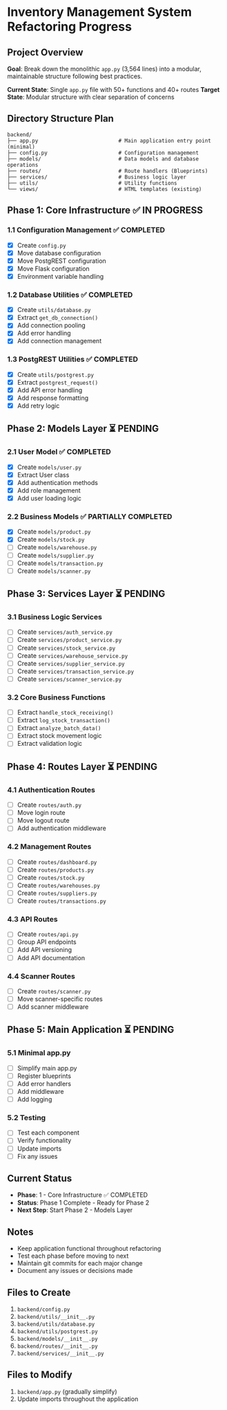 # Inventory Management System Refactoring Progress

## Project Overview
**Goal**: Break down the monolithic `app.py` (3,564 lines) into a modular, maintainable structure following best practices.

**Current State**: Single `app.py` file with 50+ functions and 40+ routes
**Target State**: Modular structure with clear separation of concerns

## Directory Structure Plan
```
backend/
├── app.py                          # Main application entry point (minimal)
├── config.py                       # Configuration management
├── models/                         # Data models and database operations
├── routes/                         # Route handlers (Blueprints)
├── services/                       # Business logic layer
├── utils/                          # Utility functions
└── views/                          # HTML templates (existing)
```

## Phase 1: Core Infrastructure ✅ IN PROGRESS

### 1.1 Configuration Management ✅ COMPLETED
- [x] Create `config.py`
- [x] Move database configuration
- [x] Move PostgREST configuration
- [x] Move Flask configuration
- [x] Environment variable handling

### 1.2 Database Utilities ✅ COMPLETED
- [x] Create `utils/database.py`
- [x] Extract `get_db_connection()`
- [x] Add connection pooling
- [x] Add error handling
- [x] Add connection management

### 1.3 PostgREST Utilities ✅ COMPLETED
- [x] Create `utils/postgrest.py`
- [x] Extract `postgrest_request()`
- [x] Add API error handling
- [x] Add response formatting
- [x] Add retry logic

## Phase 2: Models Layer ⏳ PENDING

### 2.1 User Model ✅ COMPLETED
- [x] Create `models/user.py`
- [x] Extract User class
- [x] Add authentication methods
- [x] Add role management
- [x] Add user loading logic

### 2.2 Business Models ✅ PARTIALLY COMPLETED
- [x] Create `models/product.py`
- [x] Create `models/stock.py`
- [ ] Create `models/warehouse.py`
- [ ] Create `models/supplier.py`
- [ ] Create `models/transaction.py`
- [ ] Create `models/scanner.py`

## Phase 3: Services Layer ⏳ PENDING

### 3.1 Business Logic Services
- [ ] Create `services/auth_service.py`
- [ ] Create `services/product_service.py`
- [ ] Create `services/stock_service.py`
- [ ] Create `services/warehouse_service.py`
- [ ] Create `services/supplier_service.py`
- [ ] Create `services/transaction_service.py`
- [ ] Create `services/scanner_service.py`

### 3.2 Core Business Functions
- [ ] Extract `handle_stock_receiving()`
- [ ] Extract `log_stock_transaction()`
- [ ] Extract `analyze_batch_data()`
- [ ] Extract stock movement logic
- [ ] Extract validation logic

## Phase 4: Routes Layer ⏳ PENDING

### 4.1 Authentication Routes
- [ ] Create `routes/auth.py`
- [ ] Move login route
- [ ] Move logout route
- [ ] Add authentication middleware

### 4.2 Management Routes
- [ ] Create `routes/dashboard.py`
- [ ] Create `routes/products.py`
- [ ] Create `routes/stock.py`
- [ ] Create `routes/warehouses.py`
- [ ] Create `routes/suppliers.py`
- [ ] Create `routes/transactions.py`

### 4.3 API Routes
- [ ] Create `routes/api.py`
- [ ] Group API endpoints
- [ ] Add API versioning
- [ ] Add API documentation

### 4.4 Scanner Routes
- [ ] Create `routes/scanner.py`
- [ ] Move scanner-specific routes
- [ ] Add scanner middleware

## Phase 5: Main Application ⏳ PENDING

### 5.1 Minimal app.py
- [ ] Simplify main app.py
- [ ] Register blueprints
- [ ] Add error handlers
- [ ] Add middleware
- [ ] Add logging

### 5.2 Testing
- [ ] Test each component
- [ ] Verify functionality
- [ ] Update imports
- [ ] Fix any issues

## Current Status
- **Phase**: 1 - Core Infrastructure ✅ COMPLETED
- **Status**: Phase 1 Complete - Ready for Phase 2
- **Next Step**: Start Phase 2 - Models Layer

## Notes
- Keep application functional throughout refactoring
- Test each phase before moving to next
- Maintain git commits for each major change
- Document any issues or decisions made

## Files to Create
1. `backend/config.py`
2. `backend/utils/__init__.py`
3. `backend/utils/database.py`
4. `backend/utils/postgrest.py`
5. `backend/models/__init__.py`
6. `backend/routes/__init__.py`
7. `backend/services/__init__.py`

## Files to Modify
1. `backend/app.py` (gradually simplify)
2. Update imports throughout the application
